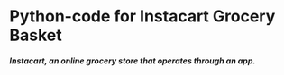 # Python-code for Instacart Grocery Basket

##### Instacart, an online grocery store that operates through an app.
